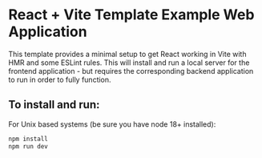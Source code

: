 # React + Vite Template Example Web Application
This template provides a minimal setup to get React working in Vite with HMR and some ESLint rules. 
This will install and run a local server for the frontend application - but requires the corresponding backend application to run in order to fully function.

## To install and run:
For Unix based systems (be sure you have node 18+ installed):
```sh
npm install
npm run dev
```